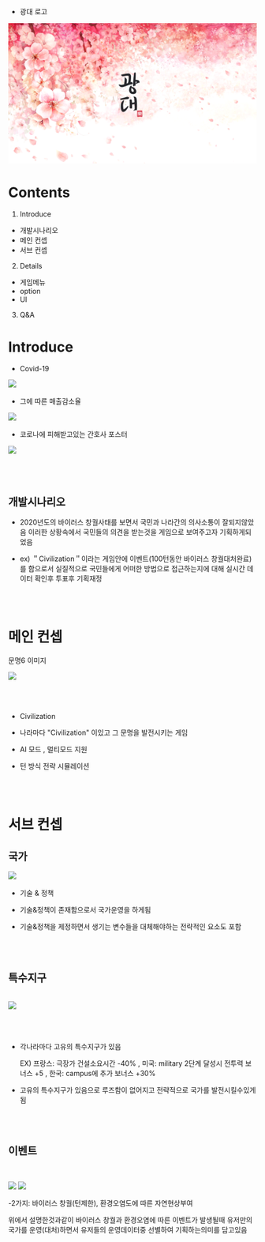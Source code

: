 - 광대 로고  

<img src="./img/광대포스터.png">

# Contents

1. Introduce	
- 개발시나리오
- 메인 컨셉
- 서브 컨셉

2. Details
- 게임메뉴
- option
- UI

3. Q&A


# Introduce

- Covid-19  

<img src="./img/covid-19.png">

- 그에 따른 매출감소율

<img src="./img/2020071516114475771_l.png">

- 코로나에 피해받고있는 간호사 포스터

<img src="./img/의료진.jpg">

<br><br>

## 개발시나리오

- 2020년도의 바이러스 창궐사태를 보면서 국민과 나라간의 의사소통이 잘되지않았음
이러한 상황속에서 국민들의 의견을 받는것을 게임으로 보여주고자 기획하게되었음

- ex) ＂Civilization＂이라는 게임안에 이벤트(100턴동안 바이러스 창궐대처완료)를 함으로서 
실질적으로 국민들에게 어떠한 방법으로 접근하는지에 대해 실시간 데이터 확인후 투표후 기획재정

<br><br>

# 메인 컨셉

문명6 이미지

<img src="./문명국가.png">

<br><br>

- Civilization

 - 나라마다 "Civilization" 이있고 그 문명을 발전시키는 게임

- AI 모드 , 멀티모드 지원

- 턴 방식 전략 시뮬레이션


<br><br>


# 서브 컨셉

## 국가   

<img src="./국가.png">

- 기술 & 정책

- 기술&정책이 존재함으로서  국가운영을 하게됨

- 기술&정책을 제정하면서 생기는 변수들을 대체해야하는 전략적인 요소도 포함


<br><br>


## 특수지구  

<br>

<img src="./특수지구들.png">

<br><br>

- 각나라마다 고유의 특수지구가 있음 

   EX) 프랑스: 극장가 건설소요시간 -40%  , 미국: military 2단계 달성시 전투력 보너스 +5   , 한국:  campus에 추가 보너스 +30%

- 고유의 특수지구가 있음으로 루즈함이 없어지고  전략적으로 국가를 발전시킬수있게됨


<br><br>

## 이벤트

<br>

<img src="./01.지구온난화.gif" width="30%"> <img src="./페스트균.jpg" width="50%">

-2가지:  바이러스 창궐(턴제한), 환경오염도에 따른 자연현상부여 

위에서 설명한것과같이 바이러스 창궐과 환경오염에 따른 이벤트가 발생될때 유저만의 국가를 운영(대처)하면서 유저들의 운영데이터중 선별하여 기획하는의미를 담고있음




